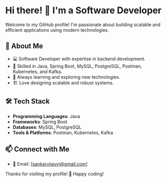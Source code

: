 # Hi there! 👋 I'm a Software Developer

Welcome to my GitHub profile! I'm passionate about building scalable and efficient applications using modern technologies.

## 🚀 About Me
- 💻 Software Developer with expertise in backend development.
- 📍 Skilled in Java, Spring Boot, MySQL, PostgreSQL, Postman, Kubernetes, and Kafka.
- 🌱 Always learning and exploring new technologies.
- 🏗️ Love designing scalable and robust systems.

## 🛠️ Tech Stack
- **Programming Languages**: Java
- **Frameworks**: Spring Boot
- **Databases**: MySQL, PostgreSQL
- **Tools & Platforms**: Postman, Kubernetes, Kafka

## 📫 Connect with Me
- 📧 Email: [sankarvijayvj@gmail.com]


Thanks for visiting my profile! 🚀 Happy coding!
